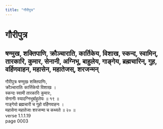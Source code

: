 ```yaml
---
title: "गौरीपुत्र"
---
```


# गौरीपुत्र
## षण्मुख, शक्तिपाणि, क्रौञ्चाराति, कार्तिकेय, विशाख, स्कन्द, स्वामिन्, तारकारि, कुमार, सेनानी, अग्निभू, बाहुलेय, गाङ्गेय, ब्रह्मचारिन्, गुह, वर्हिणवाहन, महासेन, महातेजस्, शरजन्मन्
गौरीपुत्रः षण्मुखः शक्तिपाणिः,<br />क्रौञ्चारातिः कार्त्तिकेयो विशाखः ।<br />स्कन्दः स्वामी तारकारिः कुमारः,<br />सेनानीः स्यादग्निभूर्बाहुलेयः ॥ १९ ॥<br />गाङ्गेयो ब्रह्मचारी च गुहो वर्हिणवाहनः ।<br />महासेना महातेजाः शरजन्मा च कथ्यते ॥ २० ॥<br />verse 1.1.1.19<br />page 0003

